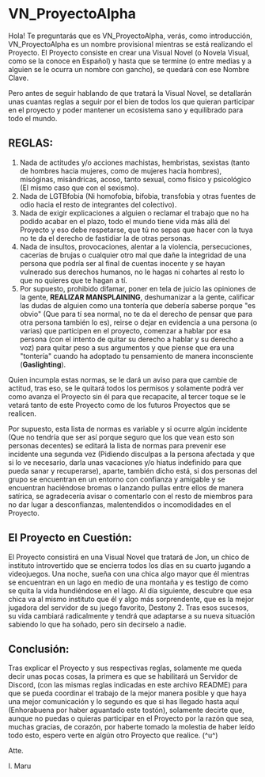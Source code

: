 # VN_ProyectoAlpha

Hola! Te preguntarás que es VN_ProyectoAlpha, verás, como introducción, VN_ProyectoAlpha es un nombre provisional mientras se está realizando el Proyecto.
El Proyecto consiste en crear una Visual Novel (o Novela Visual, como se la conoce en Español) y hasta que se termine (o entre medias y a alguien se le ocurra 
un nombre con gancho), se quedará con ese Nombre Clave.

Pero antes de seguir hablando de que tratará la Visual Novel, se detallarán unas cuantas reglas a seguir por el bien de todos los que quieran participar en el 
proyecto y poder mantener un ecosistema sano y equilibrado para todo el mundo.

## REGLAS:
1. Nada de actitudes y/o acciones machistas, hembristas, sexistas (tanto de hombres hacia mujeres, como de mujeres hacia hombres), misóginas, misándricas, acoso, 
tanto sexual, como físico y psicológico (El mismo caso que con el sexismo).
2. Nada de LGTBfobia (Ni homofobia, bifobia, transfobia y otras fuentes de odio hacia el resto de integrantes del colectivo).
3. Nada de exigir explicaciones a alguien o reclamar el trabajo que no ha podido acabar en el plazo, todo el mundo tiene vida más allá del Proyecto y eso debe 
respetarse, que tú no sepas que hacer con la tuya no te da el derecho de fastidiar la de otras personas.
4. Nada de insultos, provocaciones, alentar a la violencia, persecuciones, cacerías de brujas o cualquier otro mal que dañe la integridad de una persona que 
podría ser al final de cuentas inocente y se hayan vulnerado sus derechos humanos, no le hagas ni cohartes al resto lo que no quieres que te hagan a tí.
5. Por supuesto, prohibido difamar, poner en tela de juicio las opiniones de la gente, **REALIZAR MANSPLAINING**, deshumanizar a la gente, calificar las dudas 
de alguien como una tontería que debería saberse porque "es obvio" (Que para tí sea normal, no te da el derecho de pensar que para otra persona también lo es),
reirse o dejar en evidencia a una persona (o varias) que participen en el proyecto, comenzar a hablar por esa persona (con el intento de quitar su derecho a 
hablar y su derecho a voz) para quitar peso a sus argumentos y que piense que era una "tontería" cuando ha adoptado tu pensamiento de manera inconsciente 
(**Gaslighting**).

Quien incumpla estas normas, se le dará un aviso para que cambie de actitud, tras eso, se le quitará todos los permisos y solamente podrá ver como avanza el 
Proyecto sin él para que recapacite, al tercer toque se le vetará tanto de este Proyecto como de los futuros Proyectos que se realicen.

Por supuesto, esta lista de normas es variable y si ocurre algún incidente (Que no tendría que ser así porque seguro que los que vean esto son personas decentes) 
se editará la lista de normas para prevenir ese incidente una segunda vez (Pidiendo disculpas a la persona afectada y que si lo ve necesario, darla unas 
vacaciones y/o hiatus indefinido para que pueda sanar y recuperarse), aparte, también dicho está, si dos personas del grupo se encuentran en un entorno con 
confianza y amigable y se encuentran haciéndose bromas o lanzando pullas entre ellos de manera satírica, se agradecería avisar o comentarlo con el resto de 
miembros para no dar lugar a desconfianzas, malentendidos o incomodidades en el Proyecto.

## El Proyecto en Cuestión:
El Proyecto consistirá en una Visual Novel que tratará de Jon, un chico de instituto introvertido que se encierra todos los días en su cuarto jugando a 
videojuegos. Una noche, sueña con una chica algo mayor que él mientras se encuentran en un lago en medio de una montaña y es testigo de como se quita la vida 
hundiéndose en el lago. Al día siguiente, descubre que esa chica va al mismo instituto que él y algo más sorprendente, que es la mejor jugadora del servidor de 
su juego favorito, Destony 2. Tras esos sucesos, su vida cambiará radicalmente y tendrá que adaptarse a su nueva situación sabiendo lo que ha soñado, pero sin 
decírselo a nadie.

## Conclusión:
Tras explicar el Proyecto y sus respectivas reglas, solamente me queda decir unas pocas cosas, la primera es que se habilitará un Servidor de Discord, (con 
las mismas reglas indicadas en este archivo README) para que se pueda coordinar el trabajo de la mejor manera posible y que haya una mejor comunicación y lo 
segundo es que si has llegado hasta aquí (Enhorabuena por haber aguantado este tostón), solamente decirte que, aunque no puedas o quieras participar en el 
Proyecto por la razón que sea, muchas gracias, de corazón, por haberte tomado la molestia de haber leído todo esto, espero verte en algún otro Proyecto que 
realice. (^u^)

Atte.

I. Maru
